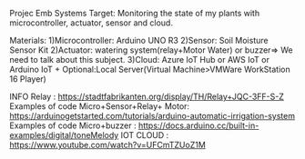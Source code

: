Projec Emb Systems
Target: Monitoring the state of my plants with microcontroller, actuator, sensor and cloud.

Materials: 
1)Microcontroller: Arduino UNO R3
2)Sensor: Soil Moisture Sensor Kit
2)Actuator: watering system(relay+Motor Water) or buzzer=> We need to talk about this subject.
3)Cloud: Azure IoT Hub or AWS IoT or Arduino IoT + Optional:Local Server(Virtual Machine>VMWare WorkStation 16 Player) 



INFO Relay : https://stadtfabrikanten.org/display/TH/Relay+JQC-3FF-S-Z
Examples of code Micro+Sensor+Relay+ Motor: https://arduinogetstarted.com/tutorials/arduino-automatic-irrigation-system  
Examples of code Micro+buzzer : https://docs.arduino.cc/built-in-examples/digital/toneMelody
IOT CLOUD : https://www.youtube.com/watch?v=UFCmTZUoZ1M 
